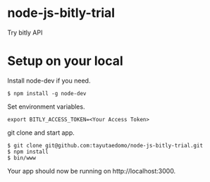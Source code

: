 # node-js-bitly-trial
Try bitly API


# Setup on your local
Install node-dev if you need.
```
$ npm install -g node-dev
```

Set environment variables.
```
export BITLY_ACCESS_TOKEN=<Your Access Token>
```

git clone and start app.
```
$ git clone git@github.com:tayutaedomo/node-js-bitly-trial.git
$ npm install
$ bin/www
```
Your app should now be running on http://localhost:3000.

